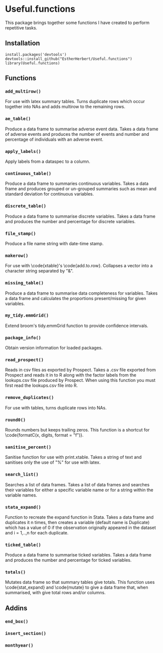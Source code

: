 # Useful.functions

This package brings together some functions I have created to perform repetitive tasks.

## Installation

```
install.packages('devtools')
devtools::install_github("EstherHerbert/Useful.functions")
library(Useful.functions)
```

## Functions

### `add_multirow()`
For use with latex summary tables. Turns duplicate rows which occur together into NAs and adds multirow to the remaining rows.

### `ae_table()`
Produce a data frame to summarise adverse event data. Takes a data frame of adverse events and produces the number of events and number and percentage of individuals with an adverse event.

### `apply_labels()`
Apply labels from a dataspec to a column.

### `continuous_table()`
Produce a data frame to summaries continuous variables. Takes a data frame and produces grouped or un-grouped summaries such as mean and standard deviation for continuous variables.

### `discrete_table()`
Produce a data frame to summarise discrete variables. Takes a data frame and produces the number and percentage for discrete variables.

### `file_stamp()`
Produce a file name string with date-time stamp.

### `makerow()`
For use with \code{xtable}'s \code{add.to.row}. Collapses a vector into a character string separated by "&".

### `missing_table()`
Produce a data frame to summarise data completeness for variables. Takes a data frame and calculates the proportions present/missing for given variables.

### `my_tidy.emmGrid()`
Extend broom's tidy.emmGrid function to provide confidence intervals.

### `package_info()`
Obtain version information for loaded packages.

### `read_prospect()`
Reads in csv files as exported by Prospect. Takes a .csv file exported from Prospect and reads it in to R along with the factor labels from the lookups.csv file produced by Prospect. When using this function you must first read the lookups.csv file into R.

### `remove_duplicates()`
For use with tables, turns duplicate rows into NAs.

### `round0()`
Rounds numbers but keeps trailing zeros. This function is a shortcut for \code{formatC(x, digits, format = "f")}.

### `sanitise_percent()`
Sanitise function for use with print.xtable. Takes a string of text and sanitises only the use of "%" for use with latex.

### `search_list()`
Searches a list of data frames. Takes a list of data frames and searches their variables for either a specific variable name or for a string within the variable names.

### `stata_expand()`
Function to recreate the expand function in Stata. Takes a data frame and duplicates it n times, then creates a variable (default name is Duplicate) which has a value of 0 if the observation originally appeared in the dataset and i = 1,..,n for each duplicate.

### `ticked_table()`
Produce a data frame to summarise ticked variables. Takes a data frame and produces the number and percentage for ticked variables.

### `totals()`
Mutates data frame so that summary tables give totals. This function uses \code{stat_expand} and \code{mutate} to give a data frame that, when summarised, with give total rows and/or columns.

## Addins

### `end_box()`

### `insert_section()`

### `monthyear()`
